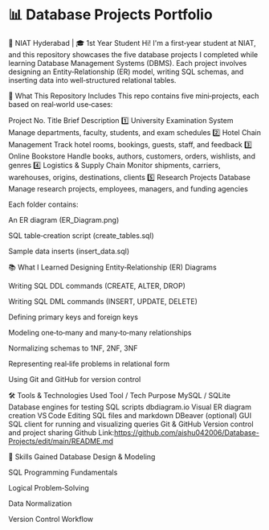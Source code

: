# 📊 Database Projects Portfolio
📍 NIAT Hyderabad | 🎓 1st Year Student
Hi! I'm a first‑year student at NIAT, and this repository showcases the five database projects I completed while learning Database Management Systems (DBMS).
Each project involves designing an Entity‑Relationship (ER) model, writing SQL schemas, and inserting data into well‑structured relational tables.

🎯 What This Repository Includes
This repo contains five mini‑projects, each based on real‑world use‑cases:

Project No.	Title	Brief Description
1️⃣	University Examination System	Manage departments, faculty, students, and exam schedules
2️⃣	Hotel Chain Management	Track hotel rooms, bookings, guests, staff, and feedback
3️⃣	Online Bookstore	Handle books, authors, customers, orders, wishlists, and genres
4️⃣	Logistics & Supply Chain	Monitor shipments, carriers, warehouses, origins, destinations, clients
5️⃣	Research Projects Database	Manage research projects, employees, managers, and funding agencies

Each folder contains:

An ER diagram (ER_Diagram.png)

SQL table‑creation script (create_tables.sql)

Sample data inserts (insert_data.sql)

📚 What I Learned
Designing Entity‑Relationship (ER) Diagrams

Writing SQL DDL commands (CREATE, ALTER, DROP)

Writing SQL DML commands (INSERT, UPDATE, DELETE)

Defining primary keys and foreign keys

Modeling one‑to‑many and many‑to‑many relationships

Normalizing schemas to 1NF, 2NF, 3NF

Representing real‑life problems in relational form

Using Git and GitHub for version control

🛠️ Tools & Technologies Used
Tool / Tech	Purpose
MySQL / SQLite	Database engines for testing SQL scripts
dbdiagram.io	Visual ER diagram creation
VS Code	Editing SQL files and markdown
DBeaver (optional)	GUI SQL client for running and visualizing queries
Git & GitHub	Version control and project sharing
Github Link:https://github.com/aishu042006/Database-Projects/edit/main/README.md

🧠 Skills Gained
Database Design & Modeling

SQL Programming Fundamentals

Logical Problem‑Solving

Data Normalization

Version Control Workflow



